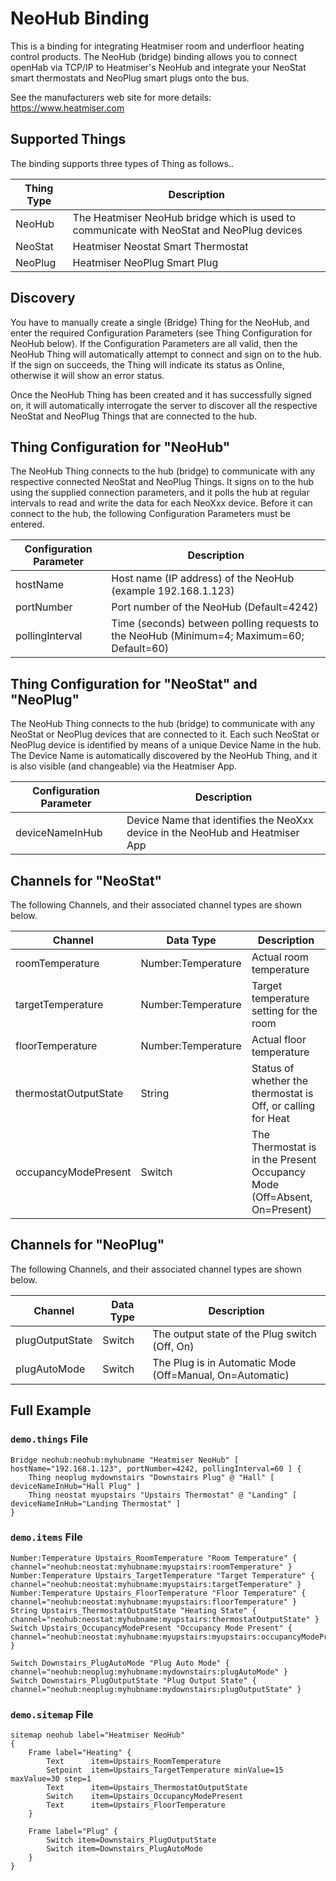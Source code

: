 # NeoHub Binding

This is a binding for integrating Heatmiser room and underfloor heating control products.
The NeoHub (bridge) binding allows you to connect openHab via TCP/IP to Heatmiser's NeoHub and integrate your NeoStat smart thermostats and NeoPlug smart plugs onto the bus.

See the manufacturers web site for more details: https://www.heatmiser.com

## Supported Things

The binding supports three types of Thing as follows..

| Thing Type | Description                                                                               |
|------------|-------------------------------------------------------------------------------------------|
| NeoHub     | The Heatmiser NeoHub bridge which is used to communicate with NeoStat and NeoPlug devices |
| NeoStat    | Heatmiser Neostat Smart Thermostat                                                        |
| NeoPlug    | Heatmiser NeoPlug Smart Plug                                                              |

## Discovery

You have to manually create a single (Bridge) Thing for the NeoHub, and enter the required Configuration Parameters (see Thing Configuration for NeoHub below).
If the Configuration Parameters are all valid, then the NeoHub Thing will automatically attempt to connect and sign on to the hub.
If the sign on succeeds, the Thing will indicate its status as Online, otherwise it will show an error status. 

Once the NeoHub Thing has been created and it has successfully signed on, it will automatically interrogate the server to discover all the respective NeoStat and NeoPlug Things that are connected to the hub.

## Thing Configuration for "NeoHub"

The NeoHub Thing connects to the hub (bridge) to communicate with any respective connected NeoStat and NeoPlug Things.
It signs on to the hub using the supplied connection parameters, and it polls the hub at regular intervals to read and write the data for each NeoXxx device.
Before it can connect to the hub, the following Configuration Parameters must be entered.   

| Configuration Parameter | Description                                                                               |
|-------------------------|-------------------------------------------------------------------------------------------|
| hostName                | Host name (IP address) of the NeoHub (example 192.168.1.123)                              |
| portNumber              | Port number of the NeoHub (Default=4242)                                                  |
| pollingInterval         | Time (seconds) between polling requests to the NeoHub (Minimum=4; Maximum=60; Default=60) |

## Thing Configuration for "NeoStat" and "NeoPlug"

The NeoHub Thing connects to the hub (bridge) to communicate with any NeoStat or NeoPlug devices that are connected to it.
Each such NeoStat or NeoPlug device is identified by means of a unique Device Name in the hub.
The Device Name is automatically discovered by the NeoHub Thing, and it is also visible (and changeable) via the Heatmiser App.
    
| Configuration Parameter | Description                                                                   |
|-------------------------|-------------------------------------------------------------------------------|
| deviceNameInHub         | Device Name that identifies the NeoXxx device in the NeoHub and Heatmiser App |

## Channels for "NeoStat"

The following Channels, and their associated channel types are shown below.

| Channel               | Data Type          | Description                                                                 |
|-----------------------|--------------------|-----------------------------------------------------------------------------|
| roomTemperature       | Number:Temperature | Actual room temperature                                                     |
| targetTemperature     | Number:Temperature | Target temperature setting for the room                                     |
| floorTemperature      | Number:Temperature | Actual floor temperature                                                    |
| thermostatOutputState | String             | Status of whether the thermostat is Off, or calling for Heat                |
| occupancyModePresent  | Switch             | The Thermostat is in the Present Occupancy Mode (Off=Absent, On=Present)    |

## Channels for "NeoPlug"

The following Channels, and their associated channel types are shown below.

| Channel              | Data Type | Description                                              |
|----------------------|-----------|----------------------------------------------------------|
| plugOutputState      | Switch    | The output state of the Plug switch (Off, On)            |
| plugAutoMode         | Switch    | The Plug is in Automatic Mode (Off=Manual, On=Automatic) |


## Full Example

### `demo.things` File

```
Bridge neohub:neohub:myhubname "Heatmiser NeoHub" [ hostName="192.168.1.123", portNumber=4242, pollingInterval=60 ] {
    Thing neoplug mydownstairs "Downstairs Plug" @ "Hall" [ deviceNameInHub="Hall Plug" ]
    Thing neostat myupstairs "Upstairs Thermostat" @ "Landing" [ deviceNameInHub="Landing Thermostat" ]
}
```

### `demo.items` File

```
Number:Temperature Upstairs_RoomTemperature "Room Temperature" { channel="neohub:neostat:myhubname:myupstairs:roomTemperature" }
Number:Temperature Upstairs_TargetTemperature "Target Temperature" { channel="neohub:neostat:myhubname:myupstairs:targetTemperature" }
Number:Temperature Upstairs_FloorTemperature "Floor Temperature" { channel="neohub:neostat:myhubname:myupstairs:floorTemperature" }
String Upstairs_ThermostatOutputState "Heating State" { channel="neohub:neostat:myhubname:myupstairs:thermostatOutputState" }
Switch Upstairs_OccupancyModePresent "Occupancy Mode Present" { channel="neohub:neostat:myhubname:myupstairs:myupstairs:occupancyModePresent" }

Switch Downstairs_PlugAutoMode "Plug Auto Mode" { channel="neohub:neoplug:myhubname:mydownstairs:plugAutoMode" }
Switch Downstairs_PlugOutputState "Plug Output State" { channel="neohub:neoplug:myhubname:mydownstairs:plugOutputState" }
```

### `demo.sitemap` File

```
sitemap neohub label="Heatmiser NeoHub"
{
	Frame label="Heating" {
		Text      item=Upstairs_RoomTemperature 
		Setpoint  item=Upstairs_TargetTemperature minValue=15 maxValue=30 step=1
		Text      item=Upstairs_ThermostatOutputState
		Switch    item=Upstairs_OccupancyModePresent
		Text      item=Upstairs_FloorTemperature 
	}

	Frame label="Plug" {
		Switch item=Downstairs_PlugOutputState 	
		Switch item=Downstairs_PlugAutoMode
	}
}
```
